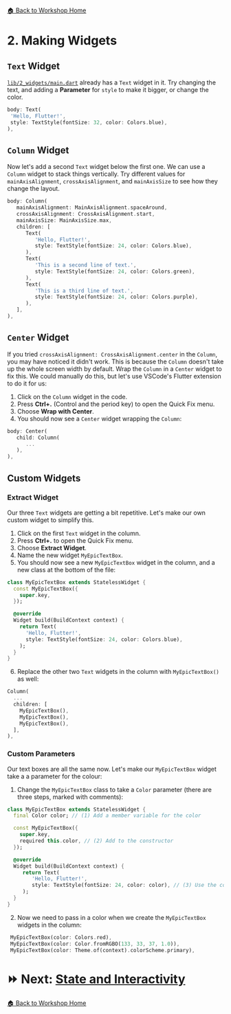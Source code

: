[🏠 Back to Workshop Home](/WORKSHOP.md)

# 2. Making Widgets
## `Text` Widget
[`lib/2_widgets/main.dart`](lib/2_widgets/main.dart) already has a `Text` widget in it. Try changing the text, and adding a **Parameter** for `style` to make it bigger, or change the color.
```dart
body: Text(
 'Hello, Flutter!',
 style: TextStyle(fontSize: 32, color: Colors.blue),
),
```

## `Column` Widget
Now let's add a second `Text` widget below the first one. We can use a `Column` widget to stack things vertically.
Try different values for `mainAxisAlignment`, `crossAxisAlignment`, and `mainAxisSize` to see how they change the layout.
```dart
body: Column(
   mainAxisAlignment: MainAxisAlignment.spaceAround,
   crossAxisAlignment: CrossAxisAlignment.start,
   mainAxisSize: MainAxisSize.max,
   children: [
      Text(
         'Hello, Flutter!',
         style: TextStyle(fontSize: 24, color: Colors.blue),
      ),
      Text(
         'This is a second line of text.',
         style: TextStyle(fontSize: 24, color: Colors.green),
      ),
      Text(
         'This is a third line of text.',
         style: TextStyle(fontSize: 24, color: Colors.purple),
      ),
   ],
),
```
## `Center` Widget
If you tried `crossAxisAlignment: CrossAxisAlignment.center` in the `Column`, you may have noticed it didn't work. This is because the `Column` doesn't take up the whole screen width by default.
Wrap the `Column` in a `Center` widget to fix this. We could manually do this, but let's use VSCode's Flutter extension to do it for us:
1. Click on the `Column` widget in the code.
2. Press **Ctrl+.** (Control and the period key) to open the Quick Fix menu.
3. Choose **Wrap with Center**.
4. You should now see a `Center` widget wrapping the `Column`:
```dart
body: Center(
   child: Column(
      ...
   ),
),
```

## Custom Widgets
### Extract Widget
Our three `Text` widgets are getting a bit repetitive. Let's make our own custom widget to simplify this.
1. Click on the first `Text` widget in the column.
2. Press **Ctrl+.** to open the Quick Fix menu.
3. Choose **Extract Widget**.
4. Name the new widget `MyEpicTextBox`.
5. You should now see a new `MyEpicTextBox` widget in the column, and a new class at the bottom of the file:
```dart
class MyEpicTextBox extends StatelessWidget {
  const MyEpicTextBox({
    super.key,
  });

  @override
  Widget build(BuildContext context) {
    return Text(
      'Hello, Flutter!',
      style: TextStyle(fontSize: 24, color: Colors.blue),
    );
  }
}
```
6. Replace the other two `Text` widgets in the column with `MyEpicTextBox()` as well:
```dart
Column(
  ...
  children: [
    MyEpicTextBox(),
    MyEpicTextBox(),
    MyEpicTextBox(),
  ],
),
```
### Custom Parameters
Our text boxes are all the same now. Let's make our `MyEpicTextBox` widget take a a parameter for the colour:
1. Change the `MyEpicTextBox` class to take a `Color` parameter (there are three steps, marked with comments):
```dart
class MyEpicTextBox extends StatelessWidget {
  final Color color; // (1) Add a member variable for the color

  const MyEpicTextBox({
    super.key,
    required this.color, // (2) Add to the constructor
  });

  @override
  Widget build(BuildContext context) {
     return Text(
        'Hello, Flutter!',
        style: TextStyle(fontSize: 24, color: color), // (3) Use the color parameter here
     );
  }
}
```
2. Now we need to pass in a color when we create the `MyEpicTextBox` widgets in the column:
```dart
 MyEpicTextBox(color: Colors.red),
 MyEpicTextBox(color: Color.fromRGBO(133, 33, 37, 1.0)),
 MyEpicTextBox(color: Theme.of(context).colorScheme.primary),
```

# ⏩ Next: [State and Interactivity](/.workshop_pages/3_state.md)

[🏠 Back to Workshop Home](/WORKSHOP.md)